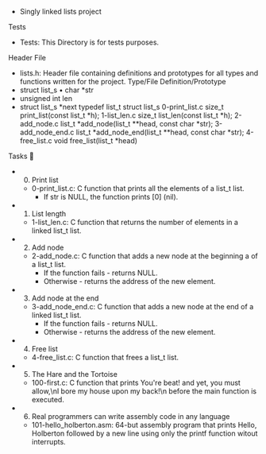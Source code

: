  - Singly linked lists project

Tests
* Tests: This Directory is for tests purposes.

Header File
* lists.h: Header file containing definitions and prototypes for all types and functions written for the project.
Type/File	Definition/Prototype
* struct list_s		•	char *str
* unsigned int len
* struct list_s *next
typedef list_t	struct list_s
0-print_list.c	size_t print_list(const list_t *h);
1-list_len.c	size_t list_len(const list_t *h);
2-add_node.c	list_t *add_node(list_t **head, const char *str);
3-add_node_end.c	list_t *add_node_end(list_t **head, const char *str);
4-free_list.c	void free_list(list_t *head)

Tasks 📃
* 0. Print list
    * 0-print_list.c: C function that prints all the elements of a list_t list.
        * If str is NULL, the function prints [0] (nil).
* 1. List length
    * 1-list_len.c: C function that returns the number of elements in a linked list_t list.
* 2. Add node
    * 2-add_node.c: C function that adds a new node at the beginning a of a list_t list.
        * If the function fails - returns NULL.
        * Otherwise - returns the address of the new element.
* 3. Add node at the end
    * 3-add_node_end.c: C function that adds a new node at the end of a linked list_t list.
        * If the function fails - returns NULL.
        * Otherwise - returns the address of the new element.
* 4. Free list
    * 4-free_list.c: C function that frees a list_t list.
* 5. The Hare and the Tortoise
    * 100-first.c: C function that prints You're beat! and yet, you must allow,\nI bore my house upon my back!\n before the main function is executed.
* 6. Real programmers can write assembly code in any language
    * 101-hello_holberton.asm: 64-but assembly program that prints Hello, Holberton followed by a new line using only the printf function witout interrupts.

